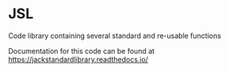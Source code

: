 # JSL
Code library containing several standard and re-usable functions

Documentation for this code can be found at https://jackstandardlibrary.readthedocs.io/
